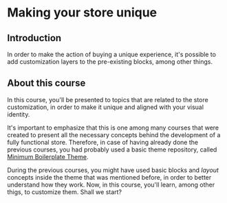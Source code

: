# Making your store unique

## Introduction

In order to make the action of buying a unique experience, it's possible to add customization layers to the pre-existing blocks, among other things.

## About this course

In this course, you'll be presented to topics that are related to the store customization, in order to make it unique and aligned with your visual identity.

It's important to emphasize that this is one among many courses that were created to present all the necessary concepts behind the development of a fully functional store. Therefore, in case of having already done the previous courses, you had probably used a basic theme repository, called [Minimum Boilerplate Theme](https://github.com/vtex-apps/minimum-boilerplate-theme).

During the previous courses, you might have used basic blocks and _layout_ concepts inside the theme that was mentioned before, in order to better understand how they work. Now, in this course, you'll learn, among other thigs, to customize them. Shall we start?
